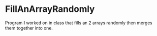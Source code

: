 # FillAnArrayRandomly
Program I worked on in class that fills an 2 arrays randomly then merges them together into one.
